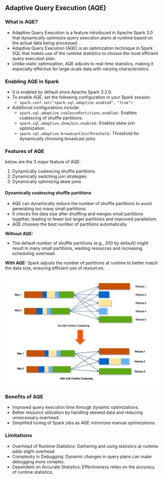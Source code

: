 ## Adaptive Query Execution (AQE)

### What is AQE?
- Adaptive Query Execution is a feature introduced in Apache Spark 3.0 that dynamically optimizes query execution plans at runtime based on the actual data being processed.
- Adaptive Query Execution (AQE) is an optimization technique in Spark SQL that makes use of the runtime statistics to choose the most efficient query execution plan. 
- Unlike static optimization, AQE adjusts to real-time statistics, making it especially effective for large-scale data with varying characteristics.

### Enabling AQE in Spark
-  It is enabled by default since Apache Spark 3.2.0.
- To enable AQE, set the following configuration in your Spark session:
  - `spark.conf.set("spark.sql.adaptive.enabled", "true")`
- Additional configurations include:
  - `spark.sql.adaptive.coalescePartitions.enabled:` Enables coalescing of shuffle partitions.
  - `spark.sql.adaptive.skewJoin.enabled:` Enables skew join optimization.
  - `spark.sql.adaptive.broadcastJoinThreshold:` Threshold for dynamically choosing broadcast joins.
### Features of AQE
below are the 3 major feature of AQE:
1. Dynamically coalescing shuffle partitions
2. Dynamically switching join strategies
3. Dynamically optimizing skew joins

#### Dynamically coalescing shuffle partitions
- AQE can dynamically reduce the number of shuffle partitions to avoid generating too many small partitions. 
- It checks the data size after shuffling and merges small partitions together, leading to fewer but larger partitions and improved parallelism.
- AQE chooses the best number of partitions automatically.

**Without AQE:** 
- The default number of shuffle partitions (e.g., 200 by default) might result in many small partitions, wasting resources and increasing scheduling overhead.

**With AQE:** Spark adjusts the number of partitions at runtime to better match the data size, ensuring efficient use of resources.

  ![dynamically coalescing shuffle partitions](https://github.com/rohish-zade/PySpark/blob/main/materials/coalescing-shuffle-partitions.jpg)



### Benefits of AQE
- Improved query execution time through dynamic optimizations.
- Better resource utilization by handling skewed data and reducing unnecessary overhead.
- Simplified tuning of Spark jobs as AQE minimizes manual optimizations.

### Limitations
- Overhead of Runtime Statistics: Gathering and using statistics at runtime adds slight overhead.
- Complexity in Debugging: Dynamic changes in query plans can make debugging more complex.
- Dependent on Accurate Statistics: Effectiveness relies on the accuracy of runtime statistics.